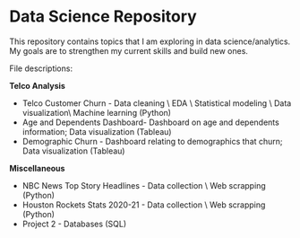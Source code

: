 # Data Science Repository
This repository contains topics that I am exploring in data science/analytics. My goals are to strengthen my current skills and build new ones.

File descriptions: 

**Telco Analysis**
* Telco Customer Churn - Data cleaning \ EDA \ Statistical modeling \ Data visualization\ Machine learning (Python)
* Age and Dependents Dashboard- Dashboard on age and dependents information; Data visualization (Tableau) 
* Demographic Churn - Dashboard relating to demographics that churn; Data visualization (Tableau)  

**Miscellaneous**

* NBC News Top Story Headlines - Data collection \  Web scrapping (Python)
* Houston Rockets Stats 2020-21 - Data collection \ Web scrapping (Python)
* Project 2 - Databases (SQL)  
